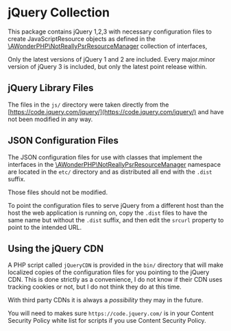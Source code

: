 jQuery Collection
=================

This package contains jQuery 1,2,3 with necessary configuration files to create
JavaScriptResource objects as defined in the
[\AWonderPHP\NotReallyPsrResourceManager](https://github.com/AliceWonderMiscreations/NotReallyPsrResourceManager)
collection of interfaces,

Only the latest versions of jQuery 1 and 2 are included. Every major.minor
version of jQuery 3 is included, but only the latest point release within.


jQuery Library Files
--------------------

The files in the `js/` directory were taken directly from the
[https://code.jquery.com/jquery/](https://code.jquery.com/jquery/) and have not been modified in any way.


JSON Configuration Files
------------------------

The JSON configuration files for use with classes that implement the interfaces
in the
[\AWonderPHP\NotReallyPsrResourceManager](https://github.com/AliceWonderMiscreations/NotReallyPsrResourceManager)
namespace are located in the `etc/` directory and as distributed all end with the `.dist` suffix.

Those files should not be modified.

To point the configuration files to serve jQuery from a different host than the
host the web application is running on, copy the `.dist` files to have the same
name but without the `.dist` suffix, and then edit the `srcurl` property to
point to the intended URL.


Using the jQuery CDN
--------------------

A PHP script called `jQueryCDN` is provided in the `bin/` directory that will
make localized copies of the configuration files for you pointing to the jQuery
CDN. This is done strictly as a convenience, I do not know if their CDN uses
tracking cookies or not, but I do not think they do at this time.

With third party CDNs it is always a *possibility* they may in the future.

You will need to makes sure `https://code.jquery.com/` is in your Content
Security Policy white list for scripts if you use Content Security Policy.
